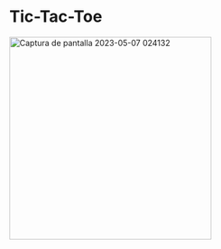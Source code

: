 ﻿# Tic-Tac-Toe
<img width="358" alt="Captura de pantalla 2023-05-07 024132" src="https://user-images.githubusercontent.com/109045897/236664557-95f65f63-07ea-46d9-b5b7-0e779612bb60.png">
